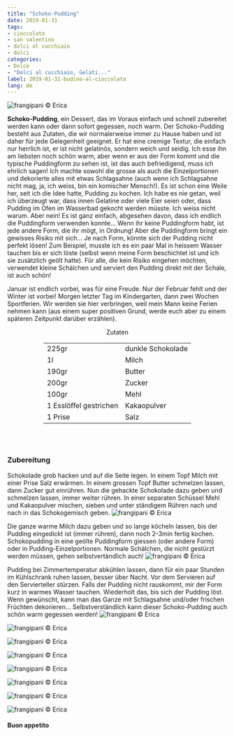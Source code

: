 ```yaml
---
title: "Schoko-Pudding"
date: 2019-01-31
tags:
- cioccolato
- san valentino
- dolci al cucchiaio
- dolci
categories:
- Dolce
- "Dolci al cucchiaio, Gelati..."
label: 2019-01-31-budino-al-cioccolato
lang: de
---
```

![](../2019-01-31-budino-al-cioccolato/header.jpeg "frangipani © Erica")

**Schoko-Pudding**, ein Dessert, das im Voraus einfach und schnell zubereitet werden kann oder dann sofort gegessen, noch warm. Der Schoko-Pudding besteht aus Zutaten, die wir normalerweise immer zu Hause haben und ist daher für jede Gelegenheit geeignet. Er hat eine cremige Textur, die einfach nur herrlich ist, er ist nicht gelatinös, sondern weich und seidig. Ich esse ihn am liebsten noch schön warm, aber wenn er aus der Form kommt und die typische Puddingform zu sehen ist, ist das auch befriedigend, muss ich ehrlich sagen! Ich machte sowohl die grosse als auch die Einzelportionen und dekorierte alles mit etwas Schlagsahne (auch wenn ich Schlagsahne nicht mag, ja, ich weiss, bin ein komischer Mensch!). Es ist schon eine Weile her, seit ich die Idee hatte, Pudding zu kochen. Ich habe es nie getan, weil ich überzeugt war, dass innen Gelatine oder viele Eier seien oder, dass Pudding im Ofen im Wasserbad gekocht werden müsste. Ich weiss nicht warum. Aber nein! Es ist ganz einfach, abgesehen davon, dass ich endlich die Puddingform verwenden konnte... Wenn ihr keine Puddingform habt, ist jede andere Form, die ihr mögt, in Ordnung! Aber die Puddingform bringt ein gewisses Risiko mit sich... Je nach Form, könnte sich der Pudding nicht perfekt lösen! Zum Beispiel, musste ich es ein paar Mal in heissem Wasser tauchen bis er sich löste (selbst wenn meine Form beschichtet ist und ich sie zusätzlich geölt hatte). Für alle, die kein Risiko eingehen möchten, verwendet kleine Schälchen und serviert den Pudding direkt mit der Schale, ist auch schön!

Januar ist endlich vorbei, was für eine Freude. Nur der Februar fehlt und der Winter ist vorbei! Morgen letzter Tag im Kindergarten, dann zwei Wochen Sportferien. Wir werden sie hier verbringen, weil mein Mann keine Ferien nehmen kann (aus einem super positiven Grund, werde euch aber zu einem späteren Zeitpunkt darüber erzählen).

<div id="wrapper" style="text-align: center">
  <div id="yourdiv" style="display: inline-block;">
    <div class="ingredients" itemscope itemtype="http://schema.org/Recipe">
      <span itemprop="name" style="display:none;">Schoko-Pudding</span>
      <span itemprop="recipeCategory" style="display:none;">Süsses</span>
      <img itemprop="image" style="display:none;" class="ignore-gallery-item" src="../2019-01-31-budino-al-cioccolato/header.jpeg"/>
      <span itemprop="author" style="display:none;">Erica Raiano</span>
      <span itemprop="description" style="display:none;">Schoko-Pudding, ein Dessert, das im Voraus einfach und schnell zubereitet werden kann oder dann sofort gegessen, noch warm.</span>
      <div class="ingredients-title">Zutaten</div>
      <table>
        <tbody>
          </tr>
          <tr itemprop="recipeIngredient">
            <td>225gr</td>
            <td>dunkle Schokolade</td>
          </tr>
          <tr itemprop="recipeIngredient">
            <td>1l</td>
            <td>Milch</td>
          </tr>
          <tr itemprop="recipeIngredient">
            <td>190gr</td>
            <td>Butter</td>
          </tr>
          <tr itemprop="recipeIngredient">
            <td>200gr</td>
            <td>Zucker</td>
          </tr>
          <tr itemprop="recipeIngredient">
            <td>100gr</td>
            <td>Mehl</td>
          </tr>
          <tr itemprop="recipeIngredient">
            <td>1 Esslöffel gestrichen</td>
            <td>Kakaopulver</td>
          </tr>
          <tr itemprop="recipeIngredient">
            <td>1 Prise</td>
            <td>Salz</td>
          </tr>
        </tbody>
      </table>
      <br></br>
    </div>
  </div>
</div>


<h3>
  <font color="grey">
    <i class="fa fa-cogs"></i>
  </font> Zubereitung
</h3>

Schokolade grob hacken und auf die Seite legen. In einem Topf Milch mit einer Prise Salz erwärmen. In einem grossen Topf Butter schmelzen lassen, dann Zucker gut einrühren. Nun die gehackte Schokolade dazu geben und schmelzen lassen, immer weiter rühren. In einer separaten Schüssel Mehl und Kakaopulver mischen, sieben und unter ständigem Rühren nach und nach in das Schokogemisch geben. 
![](../2019-01-31-budino-al-cioccolato/cioccolato.jpeg "frangipani © Erica")

Die ganze warme Milch dazu geben und so lange köcheln lassen, bis der Pudding eingedickt ist (immer rühren), dann noch 2-3min fertig kochen. Schokopudding in eine geölte Puddingform giessen (oder andere Form) oder in Pudding-Einzelportionen. Normale Schälchen, die nicht gestürzt werden müssen, gehen selbstvertändlich auch!
![](../2019-01-31-budino-al-cioccolato/teglia.jpeg "frangipani © Erica")

Pudding bei Zimmertemperatur abkühlen lassen, dann für ein paar Stunden im Kühlschrank ruhen lassen, besser über Nacht. Vor dem Servieren auf den Servierteller stürzen. Falls der Pudding nicht rauskommt, mir der Form kurz in warmes Wasser tauchen. Wiederholt das, bis sich der Pudding löst. Wenn gewünscht, kann man das Ganze mit Schlagsahne und/oder frischen Früchten dekorieren... Selbstverständlich kann dieser Schoko-Pudding auch schön warm gegessen werden!
![](../2019-01-31-budino-al-cioccolato/risultato1.jpeg "frangipani © Erica")

![](../2019-01-31-budino-al-cioccolato/risultato2.jpeg "frangipani © Erica")

![](../2019-01-31-budino-al-cioccolato/risultato3.jpeg "frangipani © Erica")

![](../2019-01-31-budino-al-cioccolato/risultato4.jpeg "frangipani © Erica")

![](../2019-01-31-budino-al-cioccolato/risultato5.jpeg "frangipani © Erica")

![](../2019-01-31-budino-al-cioccolato/risultato6.jpeg "frangipani © Erica")

![](../2019-01-31-budino-al-cioccolato/risultato7.jpeg "frangipani © Erica")

![](../2019-01-31-budino-al-cioccolato/risultato8.jpeg "frangipani © Erica")

<h4>Buon appetito
  <font color="red">
    <i class="fa fa-smile-o"></i>
  </font>
</h4>
